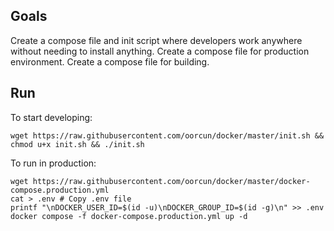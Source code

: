 
## Goals

Create a compose file and init script where developers work anywhere without needing to install anything.
Create a compose file for production environment.
Create a compose file for building.

## Run

To start developing:

```
wget https://raw.githubusercontent.com/oorcun/docker/master/init.sh && chmod u+x init.sh && ./init.sh
```

To run in production:

```
wget https://raw.githubusercontent.com/oorcun/docker/master/docker-compose.production.yml
cat > .env # Copy .env file
printf "\nDOCKER_USER_ID=$(id -u)\nDOCKER_GROUP_ID=$(id -g)\n" >> .env
docker compose -f docker-compose.production.yml up -d
```
